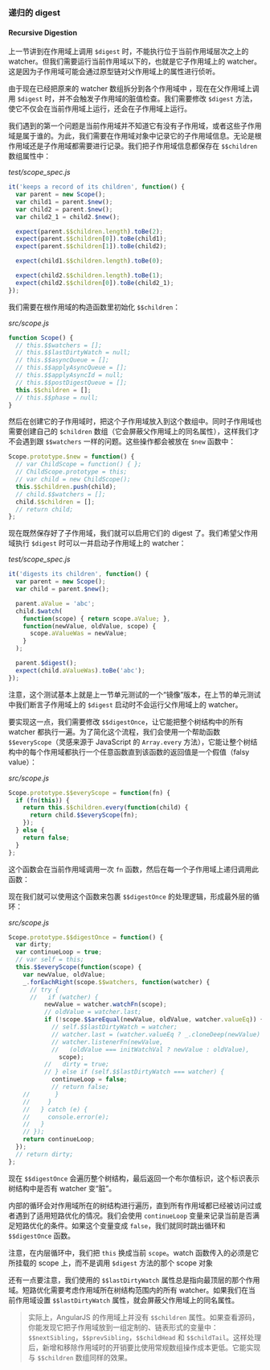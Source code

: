 ### 递归的 digest

#### Recursive Digestion

上一节讲到在作用域上调用 `$digest` 时，不能执行位于当前作用域层次之上的 watcher。但我们需要运行当前作用域以下的，也就是它子作用域上的 watcher。这是因为子作用域可能会通过原型链对父作用域上的属性进行侦听。

由于现在已经把原来的 watcher 数组拆分到各个作用域中 ，现在在父作用域上调用 `$digest` 时，并不会触发子作用域的脏值检查。我们需要修改 `$digest` 方法，使它不仅会在当前作用域上运行，还会在子作用域上运行。

我们遇到的第一个问题是当前作用域并不知道它有没有子作用域，或者这些子作用域是属于谁的。为此，我们需要在作用域对象中记录它的子作用域信息。无论是根作用域还是子作用域都需要进行记录。我们把子作用域信息都保存在 `$$children` 数组属性中：

_test/scope\_spec.js_

```js
it('keeps a record of its children', function() {
  var parent = new Scope();
  var child1 = parent.$new();
  var child2 = parent.$new();
  var child2_1 = child2.$new();

  expect(parent.$$children.length).toBe(2);
  expect(parent.$$children[0]).toBe(child1);
  expect(parent.$$children[1]).toBe(child2);

  expect(child1.$$children.length).toBe(0);

  expect(child2.$$children.length).toBe(1);
  expect(child2.$$children[0]).toBe(child2_1);
});
```

我们需要在根作用域的构造函数里初始化 `$$children`：

_src/scope.js_

```js
function Scope() {
  // this.$$watchers = [];
  // this.$$lastDirtyWatch = null;
  // this.$$asyncQueue = [];
  // this.$$applyAsyncQueue = [];
  // this.$$applyAsyncId = null;
  // this.$$postDigestQueue = [];
  this.$$children = [];
  // this.$$phase = null;
}
```

然后在创建它的子作用域时，把这个子作用域放入到这个数组中。同时子作用域也需要创建自己的 `$children` 数组（它会屏蔽父作用域上的同名属性），这样我们才不会遇到跟 `$$watchers` 一样的问题。这些操作都会被放在 `$new` 函数中：

```js
Scope.prototype.$new = function() {
  // var ChildScope = function() { };
  // ChildScope.prototype = this;
  // var child = new ChildScope();
  this.$$children.push(child);
  // child.$$watchers = [];
  child.$$children = [];
  // return child;
};
```

现在既然保存好了子作用域，我们就可以启用它们的 digest 了。我们希望父作用域执行 `$digest` 时可以一并启动子作用域上的 watcher：

_test/scope\_spec.js_

```js
it('digests its children', function() {
  var parent = new Scope();
  var child = parent.$new();

  parent.aValue = 'abc';
  child.$watch(
    function(scope) { return scope.aValue; },
    function(newValue, oldValue, scope) {
      scope.aValueWas = newValue;
    }
  );

  parent.$digest();
  expect(child.aValueWas).toBe('abc');
});
```

注意，这个测试基本上就是上一节单元测试的一个“镜像”版本，在上节的单元测试中我们断言子作用域上的 `$digest` 启动时不会运行父作用域上的 watcher。

要实现这一点，我们需要修改 `$$digestOnce`，让它能把整个树结构中的所有 watcher 都执行一遍。为了简化这个流程，我们会使用一个帮助函数 `$$everyScope`（灵感来源于 JavaScript 的 `Array.every` 方法），它能让整个树结构中的每个作用域都执行一个任意函数直到该函数的返回值是一个假值（falsy value）：

_src/scope.js_

```js
Scope.prototype.$$everyScope = function(fn) {
  if (fn(this)) {
    return this.$$children.every(function(child) {
      return child.$$everyScope(fn);
    });
  } else {
    return false;
  }
};
```

这个函数会在当前作用域调用一次 `fn` 函数，然后在每一个子作用域上递归调用此函数：

现在我们就可以使用这个函数来包裹 `$$digestOnce` 的处理逻辑，形成最外层的循环：

_src/scope.js_

```js
Scope.prototype.$$digestOnce = function() {
  var dirty;
  var continueLoop = true;
  // var self = this;
  this.$$everyScope(function(scope) {
    var newValue, oldValue;
    _.forEachRight(scope.$$watchers, function(watcher) {
      // try {
      //   if (watcher) {
          newValue = watcher.watchFn(scope);
          // oldValue = watcher.last;
          if (!scope.$$areEqual(newValue, oldValue, watcher.valueEq)) {
            // self.$$lastDirtyWatch = watcher;
            // watcher.last = (watcher.valueEq ? _.cloneDeep(newValue) : newValue);
            // watcher.listenerFn(newValue,
            //   (oldValue === initWatchVal ? newValue : oldValue),
              scope);
          //   dirty = true;
          // } else if (self.$$lastDirtyWatch === watcher) {
            continueLoop = false;
            // return false;
    //       }
    //     }
    //   } catch (e) {
    //     console.error(e);
    //   }
    // });
    return continueLoop;
  });
  // return dirty;
};
```

现在 `$$digestOnce` 会遍历整个树结构，最后返回一个布尔值标识，这个标识表示树结构中是否有 watcher 变“脏”。

内部的循环会对作用域所在的树结构进行遍历，直到所有作用域都已经被访问过或者遇到了适用短路优化的情况。我们会使用 `continueLoop` 变量来记录当前是否满足短路优化的条件。如果这个变量变成 `false`，我们就同时跳出循环和 `$$digestOnce` 函数。

注意，在内层循环中，我们把 `this` 换成当前 `scope`。watch 函数传入的必须是它所挂载的 scope 上，而不是调用 `$digest` 方法的那个 scope 对象

还有一点要注意，我们使用的 `$$lastDirtyWatch` 属性总是指向最顶层的那个作用域。短路优化需要考虑作用域所在树结构范围内的所有 watcher。如果我们在当前作用域设置 `$$lastDirtyWatch` 属性，就会屏蔽父作用域上的同名属性。

> 实际上，AngularJS 的作用域上并没有 `$$children` 属性。如果查看源码，你能发现它把子作用域放到一组定制的、链表形式的变量中：`$$nextSibling`，`$$prevSibling`，`$$childHead` 和 `$$childTail`。这样处理后，新增和移除作用域时的开销要比使用常规数组操作成本更低。它能实现与 `$$children` 数组同样的效果。



